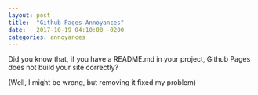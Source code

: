 ```yaml
---
layout:	post
title:	"Github Pages Annoyances"
date:	2017-10-19 04:10:00 -0200
categories: annoyances
---
```

Did you know that, if you have a README.md in your project, Github Pages 
does not build your site correctly?

(Well, I might be wrong, but removing it fixed my problem)
